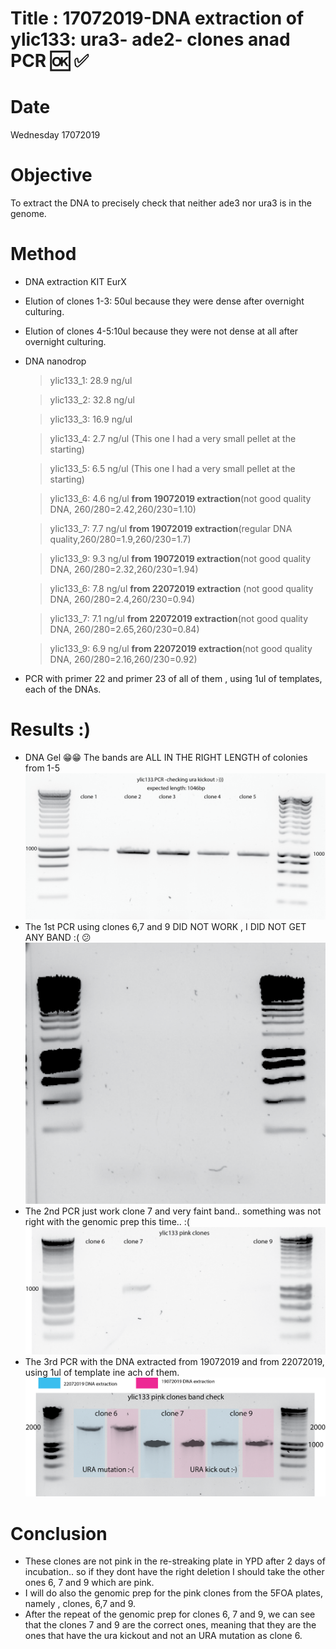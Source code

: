 
# Title : 17072019-DNA extraction of ylic133: ura3- ade2- clones anad PCR :ok: :white_check_mark:

# Date
Wednesday 17072019

# Objective

To extract the DNA to precisely check that neither ade3 nor ura3 is in the genome.

# Method
- DNA extraction KIT EurX
- Elution of clones 1-3: 50ul because they were dense after overnight culturing.
- Elution of clones 4-5:10ul because they were not dense at all after overnight culturing.
- DNA nanodrop
   > ylic133_1: 28.9 ng/ul

   > ylic133_2: 32.8 ng/ul

   > ylic133_3: 16.9 ng/ul

   > ylic133_4: 2.7 ng/ul (This one I had a very small pellet at the starting)

   > ylic133_5: 6.5 ng/ul (This one I had a very small pellet at the starting)

   > ylic133_6: 4.6 ng/ul  **from 19072019 extraction**(not good quality DNA, 260/280=2.42,260/230=1.10)

   > ylic133_7: 7.7 ng/ul **from 19072019 extraction**(regular DNA quality,260/280=1.9,260/230=1.7)

   > ylic133_9: 9.3 ng/ul **from 19072019 extraction**(not good quality DNA, 260/280=2.32,260/230=1.94)

   > ylic133_6: 7.8 ng/ul  **from 22072019 extraction** (not good quality DNA, 260/280=2.4,260/230=0.94)

   > ylic133_7: 7.1 ng/ul **from 22072019 extraction**(not good quality DNA, 260/280=2.65,260/230=0.84)

   > ylic133_9: 6.9 ng/ul **from 22072019 extraction**(not good quality DNA, 260/280=2.16,260/230=0.92)

- PCR with primer 22 and primer 23  of all of them , using 1ul of templates, each of the DNAs.

# Results :)
- DNA Gel 😁😁 The bands are ALL IN THE RIGHT LENGTH of colonies from 1-5
![](../images/ylic133_pcr_biolog-replic-2019-07-17-17hr-43min-edited.png)
- The 1st PCR using clones 6,7 and 9 DID NOT WORK , I DID NOT GET ANY BAND :( 😕
![](../images/no-bands-pcr-clones-6-7-9-ylic133-2019-07-19-edited.png)
- The 2nd PCR just work clone 7 and very faint band.. something was not right with the genomic prep this time.. :(
![](../images/ylic133_pcr_biolog-replic-6-7-9-2019-07-19-17hr-43min-EDITED.png)
- The 3rd PCR with the DNA extracted from 19072019 and from 22072019, using 1ul of template ine ach of them.
![](../images/bands-pcr-clones-6-7-9-ylic133-2019-07-22-edited.png)

# Conclusion
- These clones are not pink in the re-streaking plate in YPD after 2 days of incubation.. so if they dont have the right deletion I should take the other ones 6, 7 and  9 which are pink.
- I will do also the genomic prep for the pink clones from the 5FOA plates, namely , clones, 6,7 and 9.
- After the repeat of the genomic prep for clones 6, 7 and 9, we can see that the clones 7 and 9 are the correct ones, meaning that they are the ones that have the ura kickout and not an URA mutation as clone 6.
